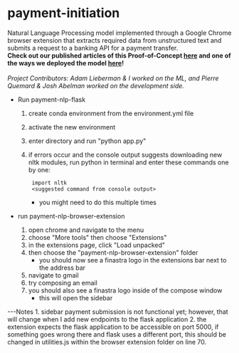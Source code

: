 # payment-initiation
Natural Language Processing model implemented through a Google Chrome browser extension that extracts required data from unstructured text and submits a request to a banking API for a payment transfer. <br>
<strong>Check out our published articles of this Proof-of-Concept <a href="https://medium.com/finastra-fintechs-devs/a-practical-proof-of-concept-using-natural-language-processing-to-parse-unstructured-text-62fa94852708">here</a> and one of the ways we deployed the model <a href="https://medium.com/finastra-fintechs-devs/deploying-a-machine-learning-model-using-a-flask-application-api-9b851a2e7866">here</a>!<br></strong><br>
<i>Project Contributors: Adam Lieberman & I worked on the ML, and Pierre Quemard & Josh Abelman worked on the development side.</i>

- Run payment-nlp-flask
    1. create conda environment from the environment.yml file
    2. activate the new environment
    3. enter directory and run "python app.py"
    4. if errors occur and the console output suggests downloading new nltk modules,
        run python in terminal and enter these commands one by one:

            import nltk
            <suggested command from console output>

        - you might need to do this multiple times
    


- run payment-nlp-browser-extension
    1. open chrome and navigate to the menu
    2. choose "More tools" then choose "Extensions"
    3. in the extensions page, click "Load unpacked"
    4. then choose the "payment-nlp-browser-extension" folder
        - you should now see a finastra logo in the extensions bar next to the address bar
    5. navigate to gmail
    6. try composing an email
    7. you should also see a finastra logo inside of the compose window
        - this will open the sidebar

---Notes
    1. sidebar payment submission is not functional yet; however, that will change when I add new endpoints to the flask application
    2. the extension expects the flask application to be accessible on port 5000,
        if something goes wrong there and flask uses a different port, this should be changed in 
        utilities.js within the browser extension folder on line 70.

